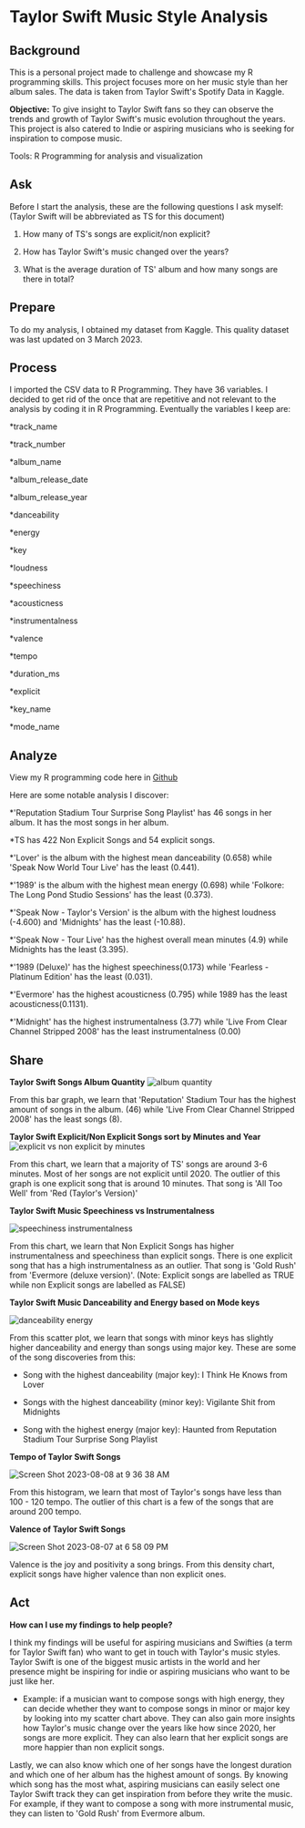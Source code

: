 # Taylor Swift Music Style Analysis

## Background

This is a personal project made to challenge and showcase my R programming skills. This project focuses more on her music style than her album sales. The data is taken from Taylor Swift's Spotify Data in Kaggle. 

**Objective:** To give insight to Taylor Swift fans so they can observe the trends and growth of Taylor Swift's music evolution throughout the years. This project is also catered to Indie or aspiring musicians who is seeking for inspiration to compose music. 

Tools: R Programming for analysis and visualization

## Ask
Before I start the analysis, these are the following questions I ask myself: (Taylor Swift will be abbreviated as TS for this document)

1. How many of TS's songs are explicit/non explicit?

2. How has Taylor Swift's music changed over the years?

3. What is the average duration of TS' album and how many songs are there in total?

## Prepare

To do my analysis, I obtained my dataset from Kaggle. This quality dataset was last updated on 3 March 2023.

## Process
I imported the CSV data to R Programming.  They have 36 variables. I decided to get rid of the once that are repetitive and not relevant to the analysis by coding it in R Programming. Eventually the variables I keep are:

*track_name

*track_number

*album_name

*album_release_date

*album_release_year

*danceability

*energy

*key

*loudness

*speechiness

*acousticness

*instrumentalness

*valence

*tempo

*duration_ms

*explicit

*key_name

*mode_name

## Analyze

View my R programming code here in [Github](https://github.com/carolinenata/taylor_swift)

Here are some notable analysis I discover:

*'Reputation Stadium Tour Surprise Song Playlist' has 46 songs in her album. It has the most songs in her album.

*TS has 422 Non Explicit Songs and 54 explicit songs.

*'Lover' is the album with the highest mean danceability (0.658) while 'Speak Now World Tour Live' has the least (0.441). 

*'1989' is the album with the highest mean energy (0.698) while 'Folkore: The Long Pond Studio Sessions' has the least (0.373).

*'Speak Now - Taylor's Version' is the album with the highest loudness (-4.600) and 'Midnights' has the least (-10.88).

*'Speak Now - Tour Live' has the highest overall mean minutes (4.9) while Midnights has the least (3.395).

*'1989 (Deluxe)' has the highest speechiness(0.173) while 'Fearless - Platinum Edition' has the least (0.031).

*'Evermore' has the highest acousticness (0.795) while 1989 has the least acousticness(0.1131).

*'Midnight' has the highest instrumentalness (3.77) while 'Live From Clear Channel Stripped 2008' has the least instrumentalness (0.00) 


## Share

**Taylor Swift Songs Album Quantity**
![album quantity](https://github.com/carolinenata/portfolio/assets/138493962/ef5ffa0a-3453-46ff-8cc6-c801e59065cf)

From this bar graph, we learn that 'Reputation' Stadium Tour has the highest amount of songs in the album. (46) while 'Live From Clear Channel Stripped 2008' has the least songs (8).

**Taylor Swift Explicit/Non Explicit Songs sort by Minutes and Year**
![explicit vs non explicit by minutes](https://github.com/carolinenata/portfolio/assets/138493962/3190db45-18f7-4c07-a981-6cabb7ba70ab)

From this chart,  we learn that a majority of TS' songs are around 3-6 minutes. Most of her songs are not explicit until 2020.  The outlier of this graph is one explicit song that is around 10 minutes.  That song is 'All Too Well' from 'Red (Taylor's Version)'

**Taylor Swift Music Speechiness vs Instrumentalness**

![speechiness instrumentalness](https://github.com/carolinenata/portfolio/assets/138493962/495413cb-1c10-4415-aeb2-6a023a20e1f2)

From this chart, we learn that Non Explicit Songs has higher instrumentalness and speechiness than explicit songs. There is one explicit song that has a high instrumentalness as an outlier. That song is 'Gold Rush' from 'Evermore (deluxe version)'. (Note: Explicit songs are labelled as TRUE while non Explicit songs are labelled as FALSE)

**Taylor Swift Music Danceability and Energy based on Mode keys**

![danceability energy](https://github.com/carolinenata/portfolio/assets/138493962/92fc72be-b3d0-466e-8174-43242ee4e0bf)

From this scatter plot, we learn that songs with minor keys  has slightly higher danceability and energy than songs using major key. These are some of the song discoveries from this:

* Song with the highest danceability (major key): I Think He Knows from Lover

* Songs with the highest danceability (minor key): Vigilante Shit from Midnights

* Song with the highest energy (major key): Haunted from Reputation Stadium Tour Surprise Song Playlist

**Tempo of Taylor Swift Songs**

![Screen Shot 2023-08-08 at 9 36 38 AM](https://github.com/carolinenata/portfolio/assets/138493962/28c1a6ca-1b61-4270-a034-7d39994028d7)

From this histogram, we learn that most of Taylor's songs have less than 100 - 120 tempo. The outlier of this chart is a few of the songs that are around 200 tempo. 

**Valence of Taylor Swift Songs**

![Screen Shot 2023-08-07 at 6 58 09 PM](https://github.com/carolinenata/portfolio/assets/138493962/46733e95-8df0-4775-9023-1b7b43f86f94)

Valence is the joy and positivity a song brings. From this density chart, explicit songs have higher valence than non explicit ones. 


## Act

**How can I use my findings to help people?**

I think my findings will be useful for aspiring musicians and  Swifties (a term for Taylor Swift fan) who want to get in touch with Taylor's music styles. Taylor Swift is one of the biggest music artists in the world and her presence might be inspiring for indie or aspiring musicians who want to be just like her. 

* Example: if a musician want to compose songs with high energy, they can decide whether they want to compose songs in minor or major key by looking into my scatter chart above. They can also gain more insights how Taylor's music change over the years like how since 2020, her songs are more explicit. They can also learn that her explicit songs are more happier than non explicit songs. 

Lastly, we can also know which one of her songs have the longest duration and which one of her album has the highest amount of songs. By knowing which song has the most what, aspiring musicians can easily select one Taylor Swift track they can get inspiration from before they write the music. For example, if they want to compose a song with more instrumental music, they can listen to 'Gold Rush' from Evermore album.
